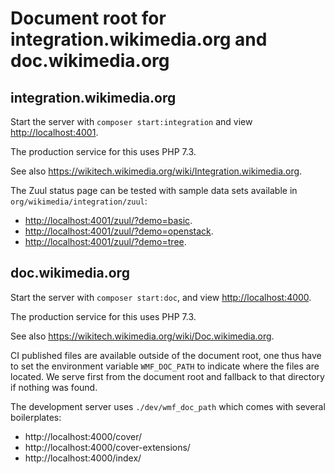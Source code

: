 Document root for integration.wikimedia.org and doc.wikimedia.org
====

## integration.wikimedia.org

Start the server with `composer start:integration` and view <http://localhost:4001>.

The production service for this uses PHP 7.3.

See also <https://wikitech.wikimedia.org/wiki/Integration.wikimedia.org>.

The Zuul status page can be tested with sample data sets available in
`org/wikimedia/integration/zuul`:
* <http://localhost:4001/zuul/?demo=basic>.
* <http://localhost:4001/zuul/?demo=openstack>.
* <http://localhost:4001/zuul/?demo=tree>.

## doc.wikimedia.org

Start the server with `composer start:doc`, and view <http://localhost:4000>.

The production service for this uses PHP 7.3.

See also <https://wikitech.wikimedia.org/wiki/Doc.wikimedia.org>.

CI published files are available outside of the document root, one thus have to
set the environment variable `WMF_DOC_PATH` to indicate where the files are
located. We serve first from the document root and fallback to that directory
if nothing was found.

The development server uses `./dev/wmf_doc_path` which comes with several
boilerplates:
* http://localhost:4000/cover/
* http://localhost:4000/cover-extensions/
* http://localhost:4000/index/
